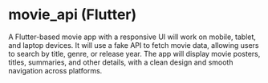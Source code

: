 # movie_api (Flutter)
A Flutter-based movie app with a responsive UI will work on mobile, tablet, and laptop devices. It will use a fake API to fetch movie data, allowing users to search by title, genre, or release year. The app will display movie posters, titles, summaries, and other details, with a clean design and smooth navigation across platforms.
